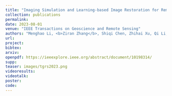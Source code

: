 ```yaml
---
title: "Imaging Simulation and Learning-based Image Restoration for Remote Sensing Time Delay and Integration Cameras"
collection: publications
permalink: 
date: 2023-08-01
venue: "IEEE Transactions on Geoscience and Remote Sensing"
authors: "Menghao Li, <b>Ziran Zhang</b>, Shiqi Chen, Zhihai Xu, Qi Li, Huajun Feng, Yueting Chen"
url: 
project: 
bibtex: 
arxiv: 
openpdf: https://ieeexplore.ieee.org/abstract/document/10198314/
supp: 
teaser: images/tgrs2023.png
videoresults: 
videotalk: 
poster: 
code: 
---
```

